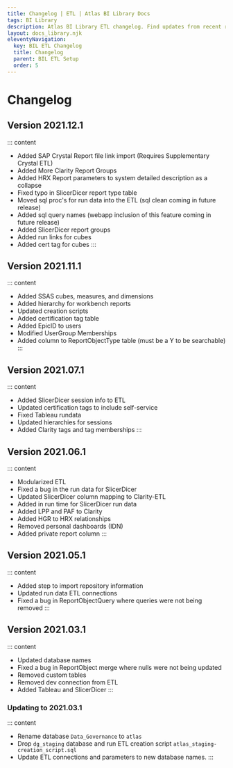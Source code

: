 ```yaml
---
title: Changelog | ETL | Atlas BI Library Docs
tags: BI Library
description: Atlas BI Library ETL changelog. Find updates from recent releases and what feature you can expect on your next upgrade.
layout: docs_library.njk
eleventyNavigation:
  key: BIL ETL Changelog
  title: Changelog
  parent: BIL ETL Setup
  order: 5
---
```


# Changelog

## Version 2021.12.1

::: content
- Added SAP Crystal Report file link import (Requires Supplementary Crystal ETL)
- Added More Clarity Report Groups
- Added HRX Report parameters to system detailed description as a collapse
- Fixed typo in SlicerDicer report type table
- Moved sql proc's for run data into the ETL (sql clean coming in future release)
- Added sql query names (webapp inclusion of this feature coming in future release)
- Added SlicerDicer report groups
- Added run links for cubes
- Added cert tag for cubes
:::

## Version 2021.11.1

::: content
- Added SSAS cubes, measures, and dimensions
- Added hierarchy for workbench reports
- Updated creation scripts
- Added certification tag table
- Added EpicID to users
- Modified UserGroup Memberships
- Added column to ReportObjectType table (must be a Y to be searchable)
:::

## Version 2021.07.1

::: content
- Added SlicerDicer session info to ETL
- Updated certification tags to include self-service
- Fixed Tableau rundata
- Updated hierarchies for sessions
- Added Clarity tags and tag memberships
:::

## Version 2021.06.1

::: content
- Modularized ETL
- Fixed a bug in the run data for SlicerDicer
- Updated SlicerDicer column mapping to Clarity-ETL
- Added in run time for SlicerDicer run data
- Added LPP and PAF to Clarity
- Added HGR to HRX relationships
- Removed personal dashboards (IDN)
- Added private report column
:::

## Version 2021.05.1

::: content
- Added step to import repository information
- Updated run data ETL connections
- Fixed a bug in ReportObjectQuery where queries were not being removed
:::

## Version 2021.03.1

::: content
- Updated database names
- Fixed a bug in ReportObject merge where nulls were not being updated
- Removed custom tables
- Removed dev connection from ETL
- Added Tableau and SlicerDicer
:::

### Updating to 2021.03.1

::: content
- Rename database ``Data_Governance`` to ``atlas``
- Drop ``dg_staging`` database and run ETL creation script ``atlas_staging-creation_script.sql``
- Update ETL connections and parameters to new database names.
:::
